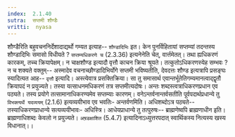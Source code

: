 ```yaml
---
index:  2.1.40
sutra:  सप्तमी शौण्डैः
vritti:  nyasa
---
```


शौण्डैरिति बहुवचननिर्देशादाद्यर्थो गम्यत इत्याह-- `शौण्डादिभिः` इत। केन पुनर्विहितायां सप्तम्यां तदन्तस्य शौण्डादिभिः समासो विधीयते ? `सप्तम्यधिकरणे च` (2.3.36) इत्यनेनेति चेत्, वार्त्तमेतत्। तथा ह्यधिकरणं कारकम्, तच्च क्रियापेक्षम्। न चाक्षशौण्ड इत्यादौ वृत्तौ काचन क्रिया श्रूयते। तत्कुतोऽधिकरणस्येह सम्भवः ? न च शक्यते वक्तुम्-- अस्मादेव वचनाच्छौण्डादिभिर्योगे सप्तमी भविष्यतीति, देवदत्तः शौण्ड इत्यत्रापि प्रसङ्घः स्यादित्यत आह-- `वृत्तौ` इत्यादि। अस्त्येवात्र प्रसक्तिक्रिया। सा तु समासार्थ एवान्तर्भूतेतिगम्यमानत्वाद्द्वृतौ क्रियापदं न प्रयुज्यते। तस्या यत्साधनमधिकरणं तत्र सप्तमीत्यदोषः। अन्तः शब्दस्त्वत्राधिकरणप्रधान एव पठ्यते। तस्य प्रयोगे तत्सामानाधिकरण्यमेव सप्तम्याः कारणम्। वनेऽन्तर्वनान्तर्वसतीति पूर्वपदार्थप्रधान्ये तु `विभक्त्यर्थे यदव्ययम्` (2.1.6) इत्यव्ययीभाव एव भवतिः- अन्तर्वणमिति। अधिशब्दोऽत्र पठ्यते-- तस्याधिकरणप्राधान्ये सत्यव्ययीभावः- अधिस्त्रि। आधेयप्राधान्ये तु तत्पुरुषः-- ब्राह्मणेष्वपि ब्राह्मणाधीन इति। ब्राह्मणाधिशब्दः केवलो न प्रयुज्यते। `अष़डक्षाशित` (5.4.7) इत्यादिनाऽध्युत्तरपदात् स्वार्थिकस्य नित्यस्य खस्य विधानात्।।

